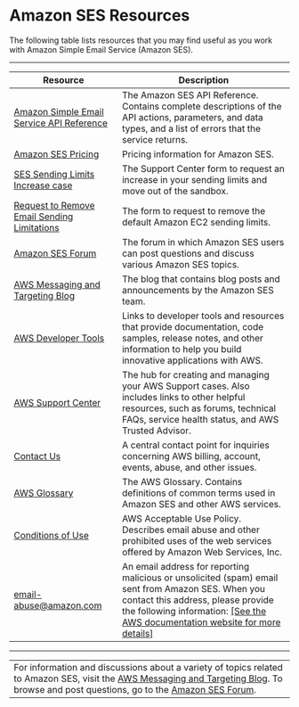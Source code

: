 # Amazon SES Resources<a name="resources"></a>

The following table lists resources that you may find useful as you work with Amazon Simple Email Service \(Amazon SES\)\.


****  

|  Resource  |  Description  | 
| --- | --- | 
|  [Amazon Simple Email Service API Reference](http://docs.aws.amazon.com/ses/latest/APIReference/)  |  The Amazon SES API Reference\. Contains complete descriptions of the API actions, parameters, and data types, and a list of errors that the service returns\.  | 
|   [Amazon SES Pricing](https://aws.amazon.com/ses/pricing)   |  Pricing information for Amazon SES\.  | 
|  [SES Sending Limits Increase case](https://aws.amazon.com/ses/extendedaccessrequest/)  |  The Support Center form to request an increase in your sending limits and move out of the sandbox\.  | 
|   [Request to Remove Email Sending Limitations](https://aws.amazon.com/forms/ec2-email-limit-rdns-request)   |  The form to request to remove the default Amazon EC2 sending limits\.  | 
|  [Amazon SES Forum](https://forums.aws.amazon.com/forum.jspa?forumID=90)   |  The forum in which Amazon SES users can post questions and discuss various Amazon SES topics\.  | 
|  [AWS Messaging and Targeting Blog](https://aws.amazon.com//blogs/messaging-and-targeting/)   |  The blog that contains blog posts and announcements by the Amazon SES team\.  | 
|   [AWS Developer Tools](https://aws.amazon.com/developertools/)   |  Links to developer tools and resources that provide documentation, code samples, release notes, and other information to help you build innovative applications with AWS\.   | 
|   [AWS Support Center](https://aws.amazon.com/premiumsupport/)   |  The hub for creating and managing your AWS Support cases\. Also includes links to other helpful resources, such as forums, technical FAQs, service health status, and AWS Trusted Advisor\.  | 
|   [Contact Us](https://aws.amazon.com/contact-us/)   |  A central contact point for inquiries concerning AWS billing, account, events, abuse, and other issues\.   | 
|   [AWS Glossary](http://docs.aws.amazon.com/general/latest/gr/glos-chap.html)   |  The AWS Glossary\. Contains definitions of common terms used in Amazon SES and other AWS services\.  | 
|   [Conditions of Use](https://aws.amazon.com/aup/)   |  AWS Acceptable Use Policy\. Describes email abuse and other prohibited uses of the web services offered by Amazon Web Services, Inc\.  | 
|   [email\-abuse@amazon\.com](mailto:email-abuse@amazon.com)   |  An email address for reporting malicious or unsolicited \(spam\) email sent from Amazon SES\. When you contact this address, please provide the following information: [\[See the AWS documentation website for more details\]](http://docs.aws.amazon.com/ses/latest/DeveloperGuide/resources.html)  | 


****  

|  | 
| --- |
| For information and discussions about a variety of topics related to Amazon SES, visit the [AWS Messaging and Targeting Blog](https://aws.amazon.com//blogs/messaging-and-targeting/)\. To browse and post questions, go to the [Amazon SES Forum](https://forums.aws.amazon.com/forum.jspa?forumID=90)\. | 